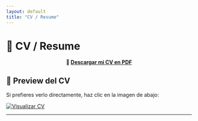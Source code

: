 ```yaml
---
layout: default
title: "CV / Resume"
---
```


# 📄 CV / Resume  

<p align="center">
    <strong>📌 <a href="assets/Grace_Gonzalez_Resume_ESP.pdf" download>Descargar mi CV en PDF</a></strong>
</p>

## 📌 Preview del CV  
Si prefieres verlo directamente, haz clic en la imagen de abajo:  

[![Visualizar CV](https://upload.wikimedia.org/wikipedia/commons/thumb/8/87/PDF_file_icon.svg/200px-PDF_file_icon.svg.png)](https://drive.google.com/file/d/1JQPkpukO1nwrSmNJ9Dl70ccDAZKjbzbX/view)


---
